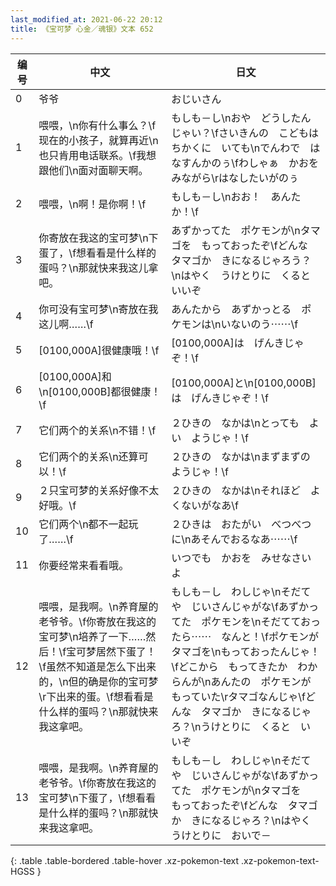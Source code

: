 ```yaml
---
last_modified_at: 2021-06-22 20:12
title: 《宝可梦 心金／魂银》文本 652
---
```

| 编号 | 中文 | 日文 |
| ---- | ---- | ---- |
| 0 | 爷爷 | おじいさん |
| 1 | 喂喂，\n你有什么事么？\f现在的小孩子，就算再近\n也只肯用电话联系。\f我想跟他们\n面对面聊天啊。 | もしも－し\nおや　どうしたんじゃい？\fさいきんの　こどもは　ちかくに　いても\nでんわで　はなすんかのぅ\fわしゃぁ　かおを　みながら\rはなしたいがのぅ |
| 2 | 喂喂，\n啊！是你啊！\f | もしも－し\nおお！　あんたか！\f |
| 3 | 你寄放在我这的宝可梦\n下蛋了，\f想看看是什么样的蛋吗？\n那就快来我这儿拿吧。 | あずかってた　ポケモンが\nタマゴを　もっておったぞ\fどんな　タマゴか　きになるじゃろう？\nはやく　うけとりに　くると　いいぞ |
| 4 | 你可没有宝可梦\n寄放在我这儿啊……\f | あんたから　あずかっとる　ポケモンは\nいないのう⋯⋯\f |
| 5 | [0100,000A]很健康哦！\f | [0100,000A]は　げんきじゃぞ！\f |
| 6 | [0100,000A]和\n[0100,000B]都很健康！\f | [0100,000A]と\n[0100,000B]は　げんきじゃぞ！\f |
| 7 | 它们两个的关系\n不错！\f | ２ひきの　なかは\nとっても　よい　ようじゃ！\f |
| 8 | 它们两个的关系\n还算可以！\f | ２ひきの　なかは\nまずまずの　ようじゃ！\f |
| 9 | ２只宝可梦的关系好像不太好哦。\f | ２ひきの　なかは\nそれほど　よくないがなあ\f |
| 10 | 它们两个\n都不一起玩了……\f | ２ひきは　おたがい　べつべつに\nあそんでおるなあ⋯⋯\f |
| 11 | 你要经常来看看哦。 | いつでも　かおを　みせなさいよ |
| 12 | 喂喂，是我啊。\n养育屋的老爷爷。\f你寄放在我这的宝可梦\n培养了一下……然后！\f宝可梦居然下蛋了！\f虽然不知道是怎么下出来的，\n但的确是你的宝可梦\r下出来的蛋。\f想看看是什么样的蛋吗？\n那就快来我这拿吧。 | もしも－し　わしじゃ\nそだてや　じいさんじゃがな\fあずかってた　ポケモンを\nそだてておったら⋯⋯　なんと！\fポケモンが　タマゴを\nもっておったんじゃ！\fどこから　もってきたか　わからんが\nあんたの　ポケモンが　もっていた\rタマゴなんじゃ\fどんな　タマゴか　きになるじゃろ？\nうけとりに　くると　いいぞ |
| 13 | 喂喂，是我啊。\n养育屋的老爷爷。\f你寄放在我这的宝可梦\n下蛋了，\f想看看是什么样的蛋吗？\n那就快来我这拿吧。 | もしも－し　わしじゃ\nそだてや　じいさんじゃがな\fあずかってた　ポケモンが\nタマゴを　もっておったぞ\fどんな　タマゴか　きになるじゃろ？\nはやく　うけとりに　おいで－ |
{: .table .table-bordered .table-hover .xz-pokemon-text .xz-pokemon-text-HGSS }